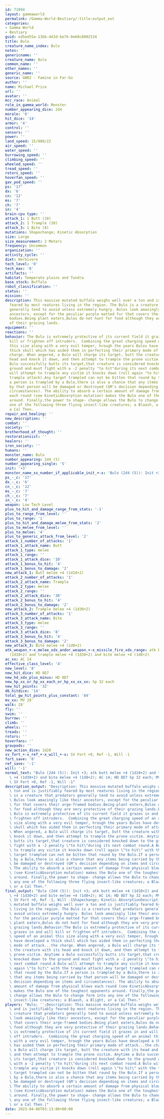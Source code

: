 ```yaml
---
id: 71094
layout: gammaworld
permalink: /Gamma-World-Bestiary/:title:output_ext
categories:
- Gamma World
- Bestiary
guid: ed5ed55a-13bb-443d-be76-0e60c8002534
title: Bulo
creature_name_index: Bulo
notes: ''
genericname: ''
creature_name: Bulo
common_name: ''
other_names: ''
generic_name: ''
source: GW02 - Famine in Far-Go
author: ''
name: Michael Price
url: ''
avatar: ''
mcc_race: Animal
role_in_gamma_world: Monster
number_appearing_dice: 2d4
morale: '6'
hit_dice: '14'
armor: '4'
control: ''
sensors: ''
power: ''
land_speed: 15/800/22
air_speed: ''
water_speed: ''
burrowing_speed: ''
climbing_speed: ''
wheeled_speed: ''
tread_speed: ''
rotors_speed: ''
hoverfan_speed: ''
gav_pod_speed: ''
ps: '17'
dx: '6'
cn: '12'
ms: '7'
ch: '7'
in: '4'
brain-cpu type: ''
attack_1: 1 Butt (10)
attack_2: 1 Trample (30)
attack_3: 1 Bite (8)
mutations: Shapechange; Kinetic Absorption
size: Large
size_measurement: 2 Meters
frequency: Uncommon
organization: ''
activity_cycle: ''
diet: Herbivore
tech_level: '0'
tech_max: '0'
artifacts: ''
habitat: Temperate plains and Tundra
base_stock: Buffalo
robot_classification: ''
status: ''
mission: ''
description: This massive mutated buffalo weighs well over a ton and is justifiably
  feared by most reatures living in the region. The Bulo is a creature that predators
  generally tend to avoid unless extremely hungry. Bulos look amazingly like their
  ancestors, except for the peculiar purple matted fur that covers their arge-framed
  bodies.Being plant eaters,Bulos do not hunt for food although they are very protective
  of their grazing lands.
equipment: ''
reactions: ''
behavior: The Bulo is extremely protective of its current field it grazes in and will
  kill or frighten off intruders.  Combining the great charging speed of an animal
  this size along with a very evil temper, hrough the years Bulos have developed a
  thick skull which has aided them in perfecting their primary mode of attack...the
  charge. When angered, a Bulo will charge its target, butt the creature with its
  head and knock it down, and then attempt to trample the prone victim. Anytime a
  Bulo successfully butts its target,that creature is considered knocked down to the
  ground and must fight with a -2 penalty "to hit"during its next combat round.A Bulo
  will attempt to trample any victim it knocks down (roll again "to hit" with the
  trample attack).Any target trampled can not be bitten that round by the Bulo.If
  a person is trampled by a Bulo,there is also a chance that any items being carried
  by that person will be damaged or destroyed (GM's decision depending on items and
  circumstances). The ability to absorb a certain amount of damage from physical blows
  each round (see KineticAbsorption mutation) makes the Bulo one of the toughest opponents
  around. Finally,the power to shape- change allows the Bulo to change form into any
  one of the following three flying insect-like creatures; a Blaash, a Blight, or
  a Cal Then.
repair_and_healing: ''
new_description: ''
combat: ''
society: ''
brotherhood_of_thought: ''
restorationsist: ''
healers: ''
iron_society: ''
humans: ''
monster_name: Bulo
number_appearing: 2d4 (5)
number_appearing_single: '5'
init: '+3'
monster_name_xx_number_if_applicable_init_+-x: 'Bulo (2d4 (5)): Init +3'
ps_-_c: '17'
dx_-_c: '6'
cn_-_c: '12'
ms_-_c: '7'
ch_-_c: '7'
in_-_c: '4'
weapon: Low Tech Level
plus_to_hit_and_damage_range_from_stats: '-1'
plus_to_range_from_level: ''
plus_to_range: '1'
plus_to_hit_and_damage_melee_from_stats: '2'
plus_to_melee_from_level: ''
plus_to_melee: '4'
plus_to_generic_attack_from_level: '2'
attack_1_number_of_attacks: '1'
attack_1_attack_name: Butt
attack_1_type: melee
attack_1_range: ''
attack_1_attack_dice: '10'
attack_1_bonus_to_hit: '4'
attack_1_bonus_to_damage: '2'
new_attack_1: Butt melee +4 (1d10+2)
attack_2_number_of_attacks: '1'
attack_2_attack_name: Trample
attack_2_type: melee
attack_2_range: ''
attack_2_attack_dice: '30'
attack_2_bonus_to_hit: '4'
attack_2_bonus_to_damage: '2'
new_attack_2: Trample melee +4 (1d30+2)
attack_3_number_of_attacks: '1'
attack_3_attack_name: Bite
attack_3_type: melee
attack_3_range: ''
attack_3_attack_dice: '8'
attack_3_bonus_to_hit: '4'
attack_3_bonus_to_damage: '2'
new_attack_3: Bite melee +4 (1d8+2)
atk_weapon_+-x_melee_xdx_andor_weapon_+-x_missile_fire_xdx_range: atk butt melee +4
  (1d10+2) and trample melee +4 (1d30+2) and bite melee +4 (1d8+2)
ac_xx: AC 14
effective_class_level: '4'
new_level: '8'
new_hit_dice: HD 8D7
new_hd_xdx_plus_minus: HD 8D7
new_hp_xx_or_hp_xx_each_or_hp_xx_xx_xx: hp 32 each
new_hit_points: '32'
d6_hitdice: '14'
total_gw_hit_points_plus_constant: '84'
mv_xx: MV 28'
walk: 28'
fly: ''
swim: ''
burrow: ''
climb: ''
wheels: ''
treads: ''
rotors: ''
hoverfans: ''
gravpods: ''
new_action_dice: 1d20
sv_fort_+-x_ref_+-x_will_+-x: SV Fort +0, Ref -1, Will -1
fort_save: '0'
ref_save: '-1'
will: '-1'
normal_text: "Bulo (2d4 (5)): Init +3; atk butt melee +4 (1d10+2) and trample melee\
  \ +4 (1d30+2) and bite melee +4 (1d8+2); AC 14; HD 8D7 hp 32 each; MV 28' ; 1d20;\
  \ SV Fort +0, Ref -1, Will -1"
description_output: "Description: This massive mutated buffalo weighs well over a\
  \ ton and is justifiably feared by most reatures living in the region. The Bulo\
  \ is a creature that predators generally tend to avoid unless extremely hungry.\
  \ Bulos look amazingly like their ancestors, except for the peculiar purple matted\
  \ fur that covers their arge-framed bodies.Being plant eaters,Bulos do not hunt\
  \ for food although they are very protective of their grazing lands.Behavior:The\
  \ Bulo is extremely protective of its current field it grazes in and will kill or\
  \ frighten off intruders.  Combining the great charging speed of an animal this\
  \ size along with a very evil temper, hrough the years Bulos have developed a thick\
  \ skull which has aided them in perfecting their primary mode of attack...the charge.\
  \ When angered, a Bulo will charge its target, butt the creature with its head and\
  \ knock it down, and then attempt to trample the prone victim. Anytime a Bulo successfully\
  \ butts its target,that creature is considered knocked down to the ground and must\
  \ fight with a -2 penalty \"to hit\"during its next combat round.A Bulo will attempt\
  \ to trample any victim it knocks down (roll again \"to hit\" with the trample attack).Any\
  \ target trampled can not be bitten that round by the Bulo.If a person is trampled\
  \ by a Bulo,there is also a chance that any items being carried by that person will\
  \ be damaged or destroyed (GM's decision depending on items and circumstances).\
  \ The ability to absorb a certain amount of damage from physical blows each round\
  \ (see KineticAbsorption mutation) makes the Bulo one of the toughest opponents\
  \ around. Finally,the power to shape- change allows the Bulo to change form into\
  \ any one of the following three flying insect-like creatures; a Blaash, a Blight,\
  \ or a Cal Then."
final_output: "Bulo (2d4 (5)): Init +3; atk butt melee +4 (1d10+2) and trample melee\
  \ +4 (1d30+2) and bite melee +4 (1d8+2); AC 14; HD 8D7 hp 32 each; MV 28' ; 1d20;\
  \ SV Fort +0, Ref -1, Will -1Shapechange; Kinetic AbsorptionDescription: This massive\
  \ mutated buffalo weighs well over a ton and is justifiably feared by most reatures\
  \ living in the region. The Bulo is a creature that predators generally tend to\
  \ avoid unless extremely hungry. Bulos look amazingly like their ancestors, except\
  \ for the peculiar purple matted fur that covers their arge-framed bodies.Being\
  \ plant eaters,Bulos do not hunt for food although they are very protective of their\
  \ grazing lands.Behavior:The Bulo is extremely protective of its current field it\
  \ grazes in and will kill or frighten off intruders.  Combining the great charging\
  \ speed of an animal this size along with a very evil temper, hrough the years Bulos\
  \ have developed a thick skull which has aided them in perfecting their primary\
  \ mode of attack...the charge. When angered, a Bulo will charge its target, butt\
  \ the creature with its head and knock it down, and then attempt to trample the\
  \ prone victim. Anytime a Bulo successfully butts its target,that creature is considered\
  \ knocked down to the ground and must fight with a -2 penalty \"to hit\"during its\
  \ next combat round.A Bulo will attempt to trample any victim it knocks down (roll\
  \ again \"to hit\" with the trample attack).Any target trampled can not be bitten\
  \ that round by the Bulo.If a person is trampled by a Bulo,there is also a chance\
  \ that any items being carried by that person will be damaged or destroyed (GM's\
  \ decision depending on items and circumstances). The ability to absorb a certain\
  \ amount of damage from physical blows each round (see KineticAbsorption mutation)\
  \ makes the Bulo one of the toughest opponents around. Finally,the power to shape-\
  \ change allows the Bulo to change form into any one of the following three flying\
  \ insect-like creatures; a Blaash, a Blight, or a Cal Then."
players: "Bulo; '';Description: This massive mutated buffalo weighs well over a ton\
  \ and is justifiably feared by most reatures living in the region. The Bulo is a\
  \ creature that predators generally tend to avoid unless extremely hungry. Bulos\
  \ look amazingly like their ancestors, except for the peculiar purple matted fur\
  \ that covers their arge-framed bodies.Being plant eaters,Bulos do not hunt for\
  \ food although they are very protective of their grazing lands.Behavior:The Bulo\
  \ is extremely protective of its current field it grazes in and will kill or frighten\
  \ off intruders.  Combining the great charging speed of an animal this size along\
  \ with a very evil temper, hrough the years Bulos have developed a thick skull which\
  \ has aided them in perfecting their primary mode of attack...the charge. When angered,\
  \ a Bulo will charge its target, butt the creature with its head and knock it down,\
  \ and then attempt to trample the prone victim. Anytime a Bulo successfully butts\
  \ its target,that creature is considered knocked down to the ground and must fight\
  \ with a -2 penalty \"to hit\"during its next combat round.A Bulo will attempt to\
  \ trample any victim it knocks down (roll again \"to hit\" with the trample attack).Any\
  \ target trampled can not be bitten that round by the Bulo.If a person is trampled\
  \ by a Bulo,there is also a chance that any items being carried by that person will\
  \ be damaged or destroyed (GM's decision depending on items and circumstances).\
  \ The ability to absorb a certain amount of damage from physical blows each round\
  \ (see KineticAbsorption mutation) makes the Bulo one of the toughest opponents\
  \ around. Finally,the power to shape- change allows the Bulo to change form into\
  \ any one of the following three flying insect-like creatures; a Blaash, a Blight,\
  \ or a Cal Then.|"
date: 2023-04-06T03:13:00+00:00
---
```

</br>